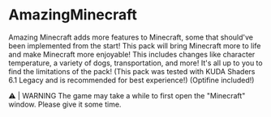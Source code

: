 # AmazingMinecraft
Amazing Minecraft adds more features to Minecraft, some that should've been implemented from the start! This pack will bring Minecraft more to life and make Minecraft more enjoyable! This includes changes like character temperature, a variety of dogs, transportation, and more! It's all up to you to find the limitations of the pack! (This pack was tested with KUDA Shaders 6.1 Legacy and is recommended for best experience!) (Optifine included!)

⚠️ | WARNING  The game may take a while to first open the "Minecraft" window. Please give it some time.
